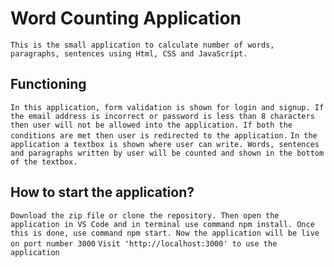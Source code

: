 # Word Counting Application
`This is the small application to calculate number of words, paragraphs, sentences using Html, CSS and JavaScript.`

## Functioning
`In this application, form validation is shown for login and signup. If the email address is incorrect or password is less than 8 characters then user will not be allowed into the application. If both the conditions are met then user is redirected to the application.`
`In the application a textbox is shown where user can write. Words, sentences and paragraphs written by user will be counted and shown in the bottom of the textbox.`

## How to start the application? 
`Download the zip file or clone the repository.
Then open the application in VS Code and in terminal use command npm install.
Once this is done, use command npm start. Now the application will be live on port number 3000`
`Visit 'http://localhost:3000' to use the application` 
